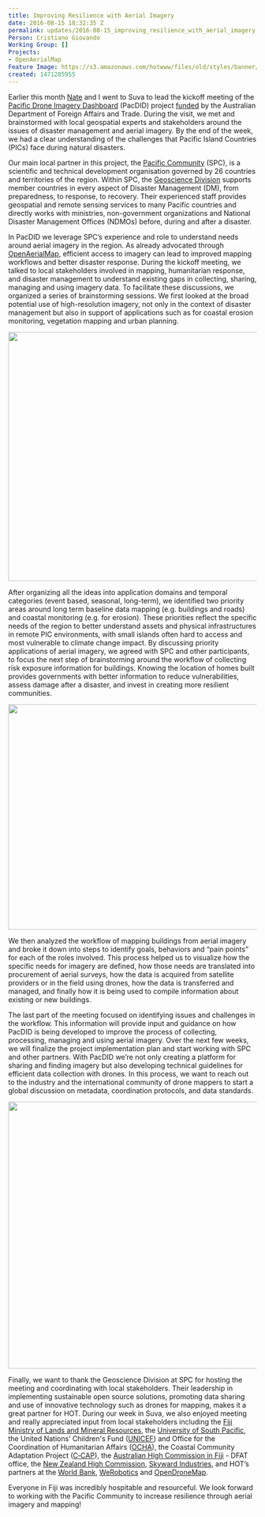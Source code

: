 ```yaml
---
title: Improving Resilience with Aerial Imagery
date: 2016-08-15 18:32:35 Z
permalink: updates/2016-08-15_improving_resilience_with_aerial_imagery
Person: Cristiano Giovando
Working Group: []
Projects:
- OpenAerialMap
Feature Image: https://s3.amazonaws.com/hotwww/files/old/styles/banner/public/Fiji-Island.jpg
created: 1471285955
---
```


<p>Earlier this month <a href="https://twitter.com/nas_smith" target="_blank">Nate</a> and I went to Suva to lead the kickoff meeting of the <a href="https://hotosm.org/updates/2016-07-20_hot_launches_new_pacdid_drone_imagery_project" target="_blank">Pacific Drone Imagery Dashboard</a> (PacDID) project <a href="http://pacifichumanitarianchallenge.org/announcing-the-winners-of-the-pacific-humanitarian-challenge/" target="_blank">funded</a> by the Australian Department of Foreign Affairs and Trade. During the visit, we met and brainstormed with local geospatial experts and stakeholders around the issues of disaster management and aerial imagery. By the end of the week, we had a clear understanding of the challenges that Pacific Island Countries (PICs) face during natural disasters.</p><p><!--break--></p><p>Our main local partner in this project, the <a href="http://www.spc.int/" target="_blank">Pacific Community</a> (SPC), is a scientific and technical development organisation governed by 26 countries and territories of the region. Within SPC, the <a href="http://gsd.spc.int/" target="_blank">Geoscience Division</a> supports member countries in every aspect of Disaster Management (DM), from preparedness, to response, to recovery. Their experienced staff provides geospatial and remote sensing services to many Pacific countries and directly works with ministries, non-government organizations and National Disaster Management Offices (NDMOs) before, during and after a disaster.</p><p>In PacDID we leverage SPC’s experience and role to understand needs around aerial imagery in the region. As already advocated through <a href="http://openaerialmap.org/" target="_blank">OpenAerialMap</a>, efficient access to imagery can lead to improved mapping workflows and better disaster response. During the kickoff meeting, we talked to local stakeholders involved in mapping, humanitarian response, and disaster management to understand existing gaps in collecting, sharing, managing and using imagery data. To facilitate these discussions, we organized a series of brainstorming sessions. We first looked at the broad potential use of high-resolution imagery, not only in the context of disaster management but also in support of applications such as for coastal erosion monitoring, vegetation mapping and urban planning.</p><p><img src="https://s3.amazonaws.com/hotwww/files/old/Fiji-Meeting.jpg" alt="" style="width:1024px;height:504px"></p><p>After organizing all the ideas into application domains and temporal categories (event based, seasonal, long-term), we identified two priority areas around long term baseline data mapping (e.g. buildings and roads) and coastal monitoring (e.g. for erosion). These priorities reflect the specific needs of the region to better understand assets and physical infrastructures in remote PIC environments, with small islands often hard to access and most vulnerable to climate change impact. By discussing priority applications of aerial imagery, we agreed with SPC and other participants, to focus the next step of brainstorming around the workflow of collecting risk exposure information for buildings. Knowing the location of homes built provides governments with better information to reduce vulnerabilities, assess damage after a disaster, and invest in creating more resilient communities.</p><p><img src="https://s3.amazonaws.com/hotwww/files/old/Fiji-Board.jpg" alt="" style="width:1024px;height:456px"></p><p>We then analyzed the workflow of mapping buildings from aerial imagery and broke it down into steps to identify goals, behaviors and “pain points” for each of the roles involved. This process helped us to visualize how the specific needs for imagery are defined, how those needs are translated into procurement of aerial surveys, how the data is acquired from satellite providers or in the field using drones, how the data is transferred and managed, and finally how it is being used to compile information about existing or new buildings.</p><p>The last part of the meeting focused on identifying issues and challenges in the workflow. This information will provide input and guidance on how PacDID is being developed to improve the process of collecting, processing, managing and using aerial imagery. Over the next few weeks, we will finalize the project implementation plan and start working with SPC and other partners. With PacDID we’re not only creating a platform for sharing and finding imagery but also developing technical guidelines for efficient data collection with drones. In this process, we want to reach out to the industry and the international community of drone mappers to start a global discussion on metadata, coordination protocols, and data standards.</p><p><img src="https://s3.amazonaws.com/hotwww/files/old/Fiji-Aerial.jpg" alt="" style="width:1024px;height:540px"></p><p>Finally, we want to thank the Geoscience Division at SPC for hosting the meeting and coordinating with local stakeholders. Their leadership in implementing sustainable open source solutions, promoting data sharing and use of innovative technology such as drones for mapping, makes it a great partner for HOT. During our week in Suva, we also enjoyed meeting and really appreciated input from local stakeholders including the <a href="http://www.lands.gov.fj/" target="_blank">Fiji Ministry of Lands and Mineral Resources</a>, the <a href="https://www.usp.ac.fj/" target="_blank">University of South Pacific</a>, the United Nations’ Children's Fund (<a href="http://www.unicef.org/pacificislands/">UNICEF</a>) and Office for the Coordination of Humanitarian Affairs (<a href="http://www.unocha.org/rop" target="_blank">OCHA</a>), the Coastal Community Adaptation Project (<a href="http://pace.usp.ac.fj/usaid/CCAP.aspx" target="_blank">C‑CAP</a>), the <a href="http://fiji.embassy.gov.au/" target="_blank">Australian High Commission in Fiji</a> - DFAT office, the <a href="https://www.mfat.govt.nz/en/countries-and-regions/pacific/fiji/new-zealand-high-commission/" target="_blank">New Zealand High Commission</a>, <a href="http://skywardindustries.com/" target="_blank">Skyward Industries</a>, and HOT’s partners at the <a href="https://www.gfdrr.org/innovation-lab" target="_blank">World Bank</a>, <a href="http://werobotics.org/" target="_blank">WeRobotics</a> and <a href="http://opendronemap.github.io/odm/">OpenDroneMap</a>.</p><p>Everyone in Fiji was incredibly hospitable and resourceful. We look forward to working with the Pacific Community to increase resilience through aerial imagery and mapping!</p>
